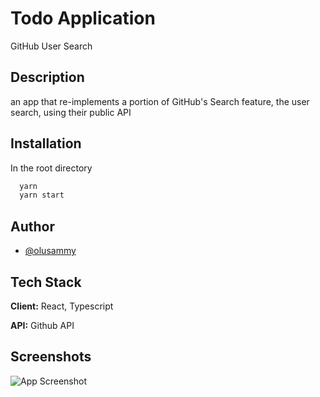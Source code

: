 # Todo Application

GitHub User Search

## Description

an app that re-implements a portion of GitHub's Search feature, the user search, using their public API

## Installation

In the root directory

```bash
  yarn
  yarn start
```

## Author

- [@olusammy](https://www.github.com/olusammy)

## Tech Stack

**Client:** React, Typescript

**API:** Github API

## Screenshots

![App Screenshot](https://awesomescreenshot.s3.amazonaws.com/image/2010318/29190358-46aa691efc7f5f10baf2a3ea00e47461.png?X-Amz-Algorithm=AWS4-HMAC-SHA256&X-Amz-Credential=AKIAJSCJQ2NM3XLFPVKA%2F20220623%2Fus-east-1%2Fs3%2Faws4_request&X-Amz-Date=20220623T205718Z&X-Amz-Expires=28800&X-Amz-SignedHeaders=host&X-Amz-Signature=12a7f746f6875919fe040a7bc4be915acb5d6a91160eab6aef3d01a115a85be7)
